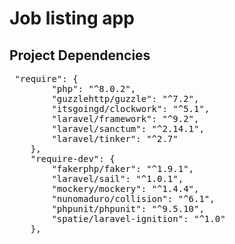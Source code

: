 # Job listing app
## Project Dependencies
<pre>
 "require": {
        "php": "^8.0.2",
        "guzzlehttp/guzzle": "^7.2",
        "itsgoingd/clockwork": "^5.1",
        "laravel/framework": "^9.2",
        "laravel/sanctum": "^2.14.1",
        "laravel/tinker": "^2.7"
    },
    "require-dev": {
        "fakerphp/faker": "^1.9.1",
        "laravel/sail": "^1.0.1",
        "mockery/mockery": "^1.4.4",
        "nunomaduro/collision": "^6.1",
        "phpunit/phpunit": "^9.5.10",
        "spatie/laravel-ignition": "^1.0"
    },
</pre>
